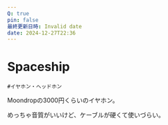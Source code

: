 ```yaml
---
Q: true
pin: false
最終更新日時: Invalid date
date: 2024-12-27T22:36
---
```

# Spaceship

`#イヤホン・ヘッドホン`

Moondropの3000円くらいのイヤホン。

めっちゃ音質がいいけど、ケーブルが硬くて使いづらい。